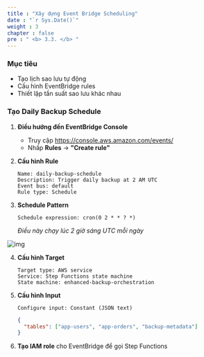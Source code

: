 ```yaml
---
title : "Xây dựng Event Bridge Scheduling"
date : "`r Sys.Date()`"
weight : 3
chapter : false
pre : " <b> 3.3. </b> "
---
```


### Mục tiêu
- Tạo lịch sao lưu tự động
- Cấu hình EventBridge rules
- Thiết lập tần suất sao lưu khác nhau

### Tạo Daily Backup Schedule

1. **Điều hướng đến EventBridge Console**
   - Truy cập https://console.aws.amazon.com/events/
   - Nhấp **Rules** → **"Create rule"**

2. **Cấu hình Rule**
   ```
   Name: daily-backup-schedule
   Description: Trigger daily backup at 2 AM UTC
   Event bus: default
   Rule type: Schedule
   ```

3. **Schedule Pattern**
   ```
   Schedule expression: cron(0 2 * * ? *)
   ```
   *Điều này chạy lúc 2 giờ sáng UTC mỗi ngày*

![img](/images/3.svlessimp/bridge1.png)

4. **Cấu hình Target**
   ```
   Target type: AWS service
   Service: Step Functions state machine
   State machine: enhanced-backup-orchestration
   ```

5. **Cấu hình Input**
   ```
   Configure input: Constant (JSON text)
   ```
   ```json
   {
     "tables": ["app-users", "app-orders", "backup-metadata"]
   }
   ```

6. **Tạo IAM role** cho EventBridge để gọi Step Functions
